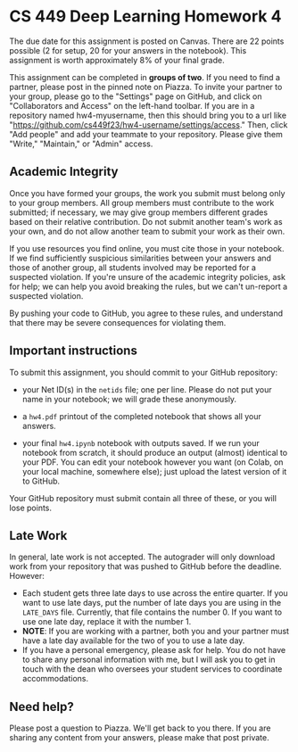 # CS 449 Deep Learning Homework 4

The due date for this assignment is posted on Canvas. There are 22
points possible (2 for setup, 20 for your answers in the notebook). This
assignment is worth approximately 8% of your final grade.

This assignment can be completed in **groups of two**. If you need to find a
partner, please post in the pinned note on Piazza. To invite your partner to
your group, please go to the "Settings" page on GitHub, and click on
"Collaborators and Access" on the left-hand toolbar. If you are in a repository
named hw4-myusername, then this should bring you to a url like
"https://github.com/cs449f23/hw4-username/settings/access." Then, click
"Add people" and add your teammate to your repository. Please give them
"Write," "Maintain," or "Admin" access.

## Academic Integrity

Once you have formed your groups, the work you submit must belong only to your
group members. All group members must contribute to the work submitted; if
necessary, we may give group members different grades based on their relative
contribution. Do not submit another team's work as your own, and do not allow
another team to submit your work as their own.

If you use resources you find online, you must cite those in your notebook. If
we find sufficiently suspicious similarities between your answers and those of
another group, all students involved may be reported for a suspected violation.
If you're unsure of the academic integrity policies, ask for help; we can help
you avoid breaking the rules, but we can't un-report a suspected violation.

By pushing your code to GitHub, you agree to these rules, and understand that
there may be severe consequences for violating them.

## Important instructions

To submit this assignment, you should commit to your GitHub repository:

* your Net ID(s) in the `netids` file; one per line. Please do not put your name
  in your notebook; we will grade these anonymously.

* a `hw4.pdf` printout of the completed notebook that shows all your answers.

* your final `hw4.ipynb` notebook with outputs saved. If we run your notebook
  from scratch, it should produce an output (almost) identical to your PDF. You
  can edit your notebook however you want (on Colab, on your local machine,
  somewhere else); just upload the latest version of it to GitHub.

Your GitHub repository must submit contain all three of these, or you will lose points.

## Late Work

In general, late work is not accepted. The autograder will only download work
from your repository that was pushed to GitHub before the deadline. However:

- Each student gets three late days to use across the entire quarter. If you
  want to use late days, put the number of late days you are using in the
  `LATE_DAYS` file. Currently, that file contains the number 0. If you want to
  use one late day, replace it with the number 1.
- **NOTE**: If you are working with a partner, both you and your partner must
  have a late day available for the two of you to use a late day.
- If you have a personal emergency, please ask for help. You do not have to
  share any personal information with me, but I will ask you to get in touch
  with the dean who oversees your student services to coordinate
  accommodations.

## Need help?

Please post a question to Piazza. We'll get back to you there. If you are
sharing any content from your answers, please make that post private.
